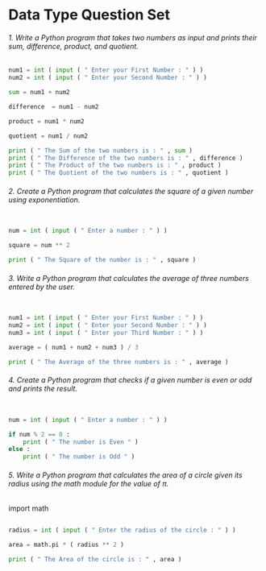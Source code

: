 # Data Type Question Set 


###### 1. Write a Python program that takes two numbers as input and prints their sum, difference, product, and quotient.

```python
num1 = int ( input ( " Enter your First Number : " ) )
num2 = int ( input ( " Enter your Second Number : " ) )

sum = num1 + num2 

difference  = num1 - num2 

product = num1 * num2

quotient = num1 / num2

print ( " The Sum of the two numbers is : " , sum )
print ( " The Difference of the two numbers is : " , difference )
print ( " The Product of the two numbers is : " , product )
print ( " The Quotient of the two numbers is : " , quotient )
```


###### 2. Create a Python program that calculates the square of a given number using exponentiation.

```python

num = int ( input ( " Enter a number : " ) )

square = num ** 2

print ( " The Square of the number is : " , square )
```


###### 3. Write a Python program that calculates the average of three numbers entered by the user.

```python 

num1 = int ( input ( " Enter your First Number : " ) )
num2 = int ( input ( " Enter your Second Number : " ) )
num3 = int ( input ( " Enter your Third Number : " ) )

average = ( num1 + num2 + num3 ) / 3

print ( " The Average of the three numbers is : " , average )
```

###### 4. Create a Python program that checks if a given number is even or odd and prints the result.

```python

num = int ( input ( " Enter a number : " ) )

if num % 2 == 0 :
    print ( " The number is Even " )
else :
    print ( " The number is Odd " )
```

    
###### 5. Write a Python program that calculates the area of a circle given its radius using the math module for the value of π.
import math 

```python

radius = int ( input ( " Enter the radius of the circle : " ) )

area = math.pi * ( radius ** 2 ) 

print ( " The Area of the circle is : " , area )
```
